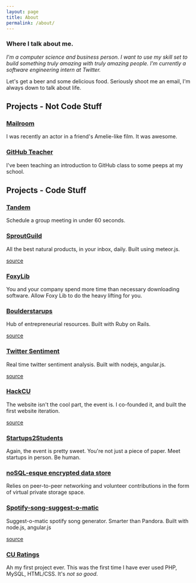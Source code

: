 ```yaml
---
layout: page
title: About
permalink: /about/
---
```

### Where I talk about me.

*I'm a computer science and business person. I want to use my skill set to build something truly amazing with truly amazing people.  I'm currently a software engineering intern at Twitter.*

Let's get a beer and some delicious food. Seriously shoot me an email, I'm always down to talk about life.


## Projects - Not Code Stuff

### [Mailroom](https://www.youtube.com/watch?v=60lAmF7kcY0&app=desktop)

I was recently an actor in a friend's Amelie-like film.  It was awesome.


### [GitHub Teacher](https://www.youtube.com/watch?v=WmSYLfGIvrA&feature=youtu.be)

I've been teaching an introduction to GitHub class to some peeps at my school.


## Projects - Code Stuff


### [Tandem](http://betandem.com/)

Schedule a group meeting in under 60 seconds.


### [SproutGuild](http://sproutguild.com)


All the best natural products, in your inbox, daily.  Built using meteor.js.


[source](https://github.com/sproutguild/SproutGuild)


### [FoxyLib](http://foxylib.co/)

You and your company spend more time than necessary downloading software. Allow Foxy Lib to do the heavy lifting for you.



### [Boulderstarups](http://boulderstartups.org)


Hub of entrepreneurial resources.  Built with Ruby on Rails.


[source](https://github.com/Zandrr/BoulderStart)


### [Twitter Sentiment](http://54.149.243.161:49152)


Real time twitter sentiment analysis.  Built with nodejs, angular.js.


[source](https://github.com/CUBigDataClass/tweetstream)


### [HackCU](http://hackcu.org)


The website isn't the cool part, the event is.  I co-founded it, and built the first website iteration.


[source](https://github.com/Zandrr/HackCU)

### [Startups2Students](http://startups2students.hackcu.org)

Again, the event is pretty sweet.  You're not just a piece of paper.  Meet startups in person.  Be human.


### [noSQL-esque encrypted data store ](https://github.com/Zandrr/phonebook.js)


Relies on peer-to-peer networking and volunteer contributions in the form of virtual private storage space.


### [Spotify-song-suggest-o-matic](https://spotifysongs.herokuapp.com/)

Suggest-o-matic spotify song generator.  Smarter than Pandora.  Built with node.js, angular.js

[source](https://github.com/Zandrr/spotifyApp)


### [CU Ratings](https://github.com/Zandrr/CUratings)

Ah my first project ever.  This was the first time I have ever used PHP, MySQL, HTML/CSS. It's *not so good*.
